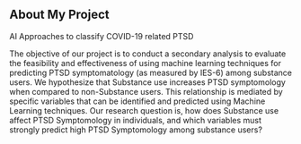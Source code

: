 ## About My Project
AI Approaches to classify COVID-19 related PTSD

The objective of our project is to conduct a secondary analysis to evaluate the feasibility and effectiveness of using machine learning techniques for predicting PTSD symptomatology (as measured by IES-6) among substance users. We hypothesize that Substance use increases PTSD symptomology when compared to non-Substance users. This relationship is mediated by specific variables that can be identified and predicted using Machine Learning techniques. Our research question is, how does Substance use affect PTSD Symptomology in individuals, and which variables must strongly predict high PTSD Symptomology among substance users?


